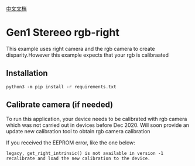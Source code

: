 [中文文档](README.zh-CN.md)

# Gen1 Stereeo rgb-right
This example uses right camera and the rgb camera to create disparity.However this example expects that your rgb is calibraated


## Installation

```
python3 -m pip install -r requirements.txt
```

## Calibrate camera (if needed)

To run this application, your device needs to be calibrated with rgb camera which was not carried out in devices before Dec 2020. Will soon provide an update new calibration tool to obtain rgb camera calibration

If you received the EEPROM error, like the one below:

```
legacy, get_right_intrinsic() is not available in version -1
recalibrate and load the new calibration to the device. 
```

